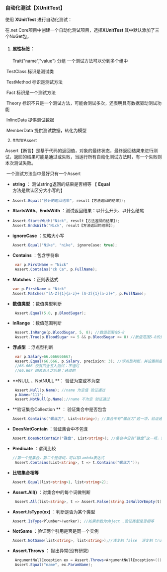 ### 自动化测试【**XUnitTest**】

使用 **XUnitTest** 进行自动化测试：

在.net Core项目中创建一个自动化测试项目，选择**XUnitTest**  其中默认添加了三个NuGet包，

1. #### 属性标签：

   Trait("name","value") 分组 一个测试方法可以分到多个组中

​       TestClass 标识是测试类

​       TestMethod 标识是测试方法

​       Fact 标识是一个测试方法

​       Theory 标识不只是一个测试方法，可能会测试多次，还表明具有数据驱动测试功能

​       InlineData 提供测试数据

​       MemberData 提供测试数据，转化为模型

2. ####Assert

​      Assert【断言】是基于代码的返回值，对象的最终状态，最终返回结果来进行测试，返回的结果可能是通过或失败，当运行所有自动化测试方法时，有一个失败则本次测试失败。

​     一个测试方法当中最好只有一个Assert

+ **string** ： 测试string返回的结果是否相等 【 **Equal** 方法是默认区分大小写的】

+ ~~~c#
  Assert.Equal("预计的返回结果", result【方法返回的结果】);
  ~~~

+ **StartsWith、EndsWith** ：测试返回结果：以什么开头、以什么结尾

+ ~~~c#
  Assert.StartsWith("Nick", result【方法返回的结果】);
  Assert.EndsWith("Nick", result【方法返回的结果】);
  ~~~

+ **ignoreCase**  ：忽略大小写

  ~~~c#
  Assert.Equal("Nike", "nike", ignoreCase: true);
  ~~~

+ **Contains**  ：包含字符串

  ~~~c#
   var p.FirstName = "Nick"
   Assert.Contains("ck Ca", p.FullName);
  ~~~

+ **Matches** ：正则表达式

  ~~~c#
  var p.FirstName = "Nick" 
  Assert.Matches("[A-Z]{1}{a-z}+ [A-Z]{1}[a-z]+", p.FullName);
  ~~~

+ **数值类型**  ：数值类型判断

  ~~~c#
   Assert.Equal(5.0, p.BloodSugar);
  ~~~

+ **InRange** ：数值范围判断

  ~~~c#
   Assert.InRange(p.BloodSugar, 5, 8); //数值范围在5-8
   Assert.True(p.BloodSugar >= 5 && p.BloodSugar <= 8) //数值范围5-8的另一种判断形势
  ~~~

+ **浮点型** ：浮点型判断

  ~~~c#
   var p.Salary=66.666666667;
   Assert.Equal(66.666, p.Salary, precision: 3); //浮点型判断，并设置精度为 3
   //66.666 没有四舍五入测试：不通过
   //66.667 四舍五入之后是：通过的
  ~~~

+ **NULL 、NotNULL **： 验证为空或不为空

  ~~~c#
   Assert.Null(p.Name); //name 为空值 验证通过
   p.Name="111";
   Assert.NotNull(p.Name);//name 不为空 验证通过
  ~~~

+ **验证集合Collection ** ： 验证集合中是否包含

  ~~~c#
  Assert.Contains("螺丝刀", List<string>); //集合中有“螺丝刀”这一项，验证通过
  ~~~

+ **DoesNotContain** ：验证集合中不包含

  ~~~c#
  Assert.DoesNotContain("键盘", List<string>); //集合中没有“键盘”这一项，验证通过
  ~~~

+ **Predicate** ：谓词比较

  ~~~c#
  //第一个是集合，第二个是谓词，可以写Lambda表达式
   Assert.Contains(List<string>, t => t.Contains("螺丝刀")); 
  ~~~

+ **比较集合相等**

  ~~~c#
  Assert.Equal(list<string>1, list<string>2);
  ~~~

+ **Assert.All()** ：对集合中的每个词做判断

  ~~~c#
   Assert.All(list<string>, t => Assert.False(string.IsNullOrEmpty(t)));//比较其中的每次词
  ~~~

+ **Assert.IsType<Type>(xx)** ：判断是否为某个类型

  ~~~c#
  Assert.IsType<Plumber>(worker); //如果参数为object ,验证类型是否相等
  ~~~

+ **NotSame** ：验证两个引用是否是同一个实例

  ~~~c#
  Assert.NotSame(list<string>, list<string>);//浅复制 false  深复制 true
  ~~~

+ **Assert.Throws**  ： 抛出异常(没有研究)

  ~~~c#
   ArgumentNullException ex = Assert.Throws<ArgumentNullException>(() => factory.Create(null));
   Assert.Equal("name", ex.ParamName);
  ~~~

  



​     

